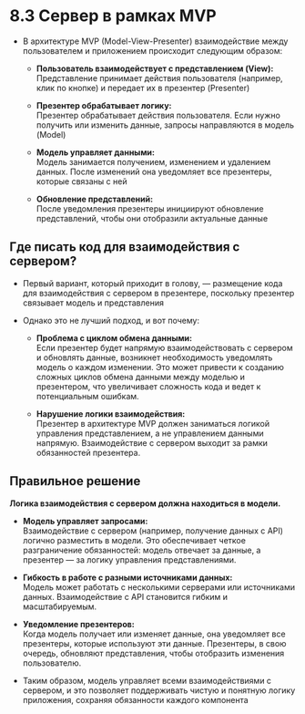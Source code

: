 # 8.3 Сервер в рамках MVP

- В архитектуре MVP (Model-View-Presenter) взаимодействие между пользователем и приложением происходит следующим образом:

  - **Пользователь взаимодействует с представлением (View):**  
    Представление принимает действия пользователя (например, клик по кнопке) и передает их в презентер (Presenter)

  - **Презентер обрабатывает логику:**  
    Презентер обрабатывает действия пользователя. Если нужно получить или изменить данные, запросы направляются в модель (Model)

  - **Модель управляет данными:**  
    Модель занимается получением, изменением и удалением данных. После изменений она уведомляет все презентеры, которые связаны с ней

  - **Обновление представлений:**  
    После уведомления презентеры инициируют обновление представлений, чтобы они отобразили актуальные данные

## Где писать код для взаимодействия с сервером?

- Первый вариант, который приходит в голову, — размещение кода для взаимодействия с сервером в презентере, поскольку презентер связывает модель и представления

- Однако это не лучший подход, и вот почему:

  - **Проблема с циклом обмена данными:**  
    Если презентер будет напрямую взаимодействовать с сервером и обновлять данные, возникнет необходимость уведомлять модель о каждом изменении. Это может привести к созданию сложных циклов обмена данными между моделью и презентером, что увеличивает сложность кода и ведет к потенциальным ошибкам.

  - **Нарушение логики взаимодействия:**  
    Презентер в архитектуре MVP должен заниматься логикой управления представлением, а не управлением данными напрямую. Взаимодействие с сервером выходит за рамки обязанностей презентера.

## Правильное решение

**Логика взаимодействия с сервером должна находиться в модели.**

- **Модель управляет запросами:**  
  Взаимодействие с сервером (например, получение данных с API) логично разместить в модели. Это обеспечивает четкое разграничение обязанностей: модель отвечает за данные, а презентер — за логику управления представлениями.

- **Гибкость в работе с разными источниками данных:**  
  Модель может работать с несколькими серверами или источниками данных. Взаимодействие с API становится гибким и масштабируемым.

- **Уведомление презентеров:**  
  Когда модель получает или изменяет данные, она уведомляет все презентеры, которые используют эти данные. Презентеры, в свою очередь, обновляют представления, чтобы отобразить изменения пользователю.

- Таким образом, модель управляет всеми взаимодействиями с сервером, и это позволяет поддерживать чистую и понятную логику приложения, сохраняя обязанности каждого компонента
